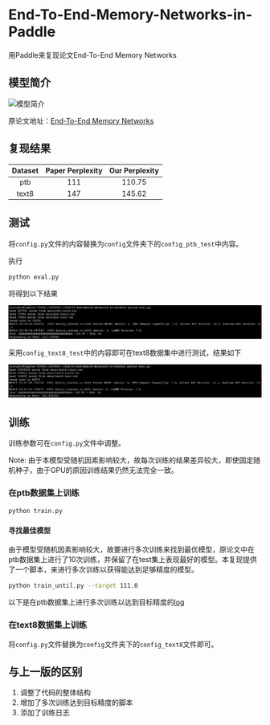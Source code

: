 # End-To-End-Memory-Networks-in-Paddle
用Paddle来复现论文End-To-End Memory Networks 

## 模型简介

![模型简介](./images/model_introduction.png)

原论文地址：[End-To-End Memory Networks](https://arxiv.org/pdf/1503.08895v5.pdf)

## 复现结果

| Dataset | Paper Perplexity | Our Perplexity |
| :-----: | :--------------: | :------------: |
|   ptb   |       111        |     110.75     |
|  text8  |       147        |     145.62     |

## 测试

将`config.py`文件的内容替换为`config`文件夹下的`config_ptb_test`中内容。

执行

```bash
python eval.py
```

将得到以下结果

![](./images/test_ptb.png)

采用`config_text8_test`中的内容即可在text8数据集中进行测试，结果如下

![](./images/test_text8.png)

## 训练

训练参数可在`config.py`文件中调整。

Note: 由于本模型受随机因素影响较大，故每次训练的结果差异较大，即使固定随机种子，由于GPU的原因训练结果仍然无法完全一致。

### 在ptb数据集上训练

```bash
python train.py
```
#### 寻找最佳模型

由于模型受随机因素影响较大，故要进行多次训练来找到最优模型，原论文中在ptb数据集上进行了10次训练，并保留了在test集上表现最好的模型。本复现提供了一个脚本，来进行多次训练以获得能达到足够精度的模型。

```bash
python train_until.py --target 111.0
```

以下是在ptb数据集上进行多次训练以达到目标精度的[log](./log/ptb_train_until.log)

### 在text8数据集上训练

将`config.py`文件替换为`config`文件夹下的`config_text8`文件即可。

## 与上一版的区别

1. 调整了代码的整体结构
2. 增加了多次训练达到目标精度的脚本
3. 添加了训练日志